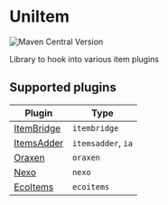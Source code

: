# UniItem
![Maven Central Version](https://img.shields.io/maven-central/v/io.github.projectunified/uni-item-all)

Library to hook into various item plugins

## Supported plugins

| Plugin                                                  | Type               |
|---------------------------------------------------------|--------------------|
| [ItemBridge](https://polymart.org/product/4)            | `itembridge`       |
| [ItemsAdder](https://www.spigotmc.org/resources/73355/) | `itemsadder`, `ia` |
| [Oraxen](https://www.spigotmc.org/resources/72448/)     | `oraxen`           |
| [Nexo](https://polymart.org/product/6901)               | `nexo`             |
| [EcoItems](https://www.spigotmc.org/resources/94601/)   | `ecoitems`         |


